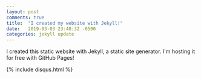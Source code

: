 ```yaml
---
layout: post
comments: true
title:  "I created my website with Jekyll!"
date:   2019-03-03 23:48:32 -0500
categories: jekyll update
---
```


I created this static website with Jekyll, a static site generator. I'm hosting it for free with GitHub Pages!

{% include disqus.html %}
